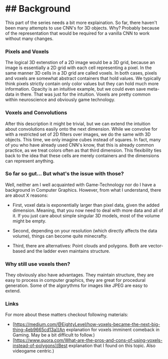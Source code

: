 # ## Background

This part of the series needs a bit more explaination. So far, there haven't been many attempts to use CNN's for 3D objects. Why? Probably because of the representation that would be required for a vanilla CNN to work without many changes.

### Pixels and Voxels

The logical 3D extenstion of a 2D image would be a 3D grid, because an image is essentially a 2D grid with each cell representing a pixel. In the same manner 3D cells in a 3D grid are called voxels. In both cases, pixels and voxels are somewhat abstract containers that hold values. We typically think pixels strictly contain only color values but they can hold much more information. Opacity is an intuitive example, but we could even save meta-data in there. That was just for the intuition. Voxels are pretty common within neuroscience and obviously game technology.

### Voxels and Convolutions

After this description it might be trivial, but we can extend the intuition about convolutions easily onto the next dimension. While we convolve for with a restricted set of 2D filters over images, we do the same with 3D objects. This time, we only imagine cubes instead of squares. In fact, many of you who have already used CNN's know, that this is already common practice, as we treat colors often as that third dimension. This flexibility ties back to the idea that these cells are merely containers and the dimensions can represent anything.

### So far so gut... But what's the issue with those?

Well, neither am I well acquainted with Game-Technology nor do I have a background in Computer Graphics. However, from what I understand, there are about X reasons:

- First, voxel data is exponentially larger than pixel data, given the added dimension. Meaning, that you now need to deal with more data and all of it. If you just care about simple singular 3D models, most of the volume might be empty.

- Second, depending on your resolution (which directly affects the data volume), things can become quite minecrafty.

- Third, there are alternatives: Point clouds and polygons. Both are vector-based and the ladder even maintains structure.

### Why still use voxels then?

They obviously also have advantages. They maintain structure, they are easy to process in computer graphics, they are great for procedural generation. Some of the algorythms for images like JPEG are easy to extend.

### Links

For more about these matters checkout following materials:

- [https://medium.com/@EightyLevel/how-voxels-became-the-next-big-thing-4eb9665cd13a](An explanation for voxels imminent comeback in Gaming. May be a bit difficult to follow.)
- [https://www.quora.com/What-are-the-pros-and-cons-of-using-voxels-instead-of-polygons](Best explanation that I found on this topic. Also videogame centric.)
